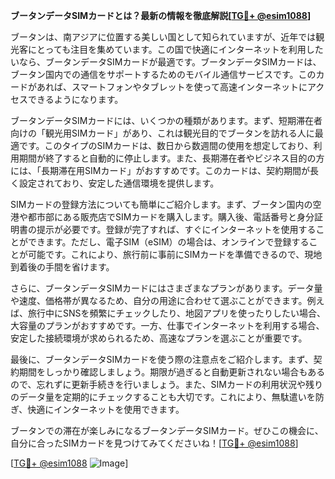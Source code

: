 **ブータンデータSIMカードとは？最新の情報を徹底解説[[TG💪+ @esim1088](https://t.me/s/esim1088)]**

ブータンは、南アジアに位置する美しい国として知られていますが、近年では観光客にとっても注目を集めています。この国で快適にインターネットを利用したいなら、ブータンデータSIMカードが最適です。ブータンデータSIMカードは、ブータン国内での通信をサポートするためのモバイル通信サービスです。このカードがあれば、スマートフォンやタブレットを使って高速インターネットにアクセスできるようになります。

ブータンデータSIMカードには、いくつかの種類があります。まず、短期滞在者向けの「観光用SIMカード」があり、これは観光目的でブータンを訪れる人に最適です。このタイプのSIMカードは、数日から数週間の使用を想定しており、利用期間が終了すると自動的に停止します。また、長期滞在者やビジネス目的の方には、「長期滞在用SIMカード」がおすすめです。このカードは、契約期間が長く設定されており、安定した通信環境を提供します。

SIMカードの登録方法についても簡単にご紹介します。まず、ブータン国内の空港や都市部にある販売店でSIMカードを購入します。購入後、電話番号と身分証明書の提示が必要です。登録が完了すれば、すぐにインターネットを使用することができます。ただし、電子SIM（eSIM）の場合は、オンラインで登録することが可能です。これにより、旅行前に事前にSIMカードを準備できるので、現地到着後の手間を省けます。

さらに、ブータンデータSIMカードにはさまざまなプランがあります。データ量や速度、価格帯が異なるため、自分の用途に合わせて選ぶことができます。例えば、旅行中にSNSを頻繁にチェックしたり、地図アプリを使ったりしたい場合、大容量のプランがおすすめです。一方、仕事でインターネットを利用する場合、安定した接続環境が求められるため、高速なプランを選ぶことが重要です。

最後に、ブータンデータSIMカードを使う際の注意点をご紹介します。まず、契約期間をしっかり確認しましょう。期限が過ぎると自動更新されない場合もあるので、忘れずに更新手続きを行いましょう。また、SIMカードの利用状況や残りのデータ量を定期的にチェックすることも大切です。これにより、無駄遣いを防ぎ、快適にインターネットを使用できます。

ブータンでの滞在が楽しみになるブータンデータSIMカード。ぜひこの機会に、自分に合ったSIMカードを見つけてみてくださいね！[[TG💪+ @esim1088](https://t.me/s/esim1088)]

[[TG💪+ @esim1088](https://t.me/s/esim1088) ![Image](https://i.postimg.cc/Y0z9fWf4/image.png)]